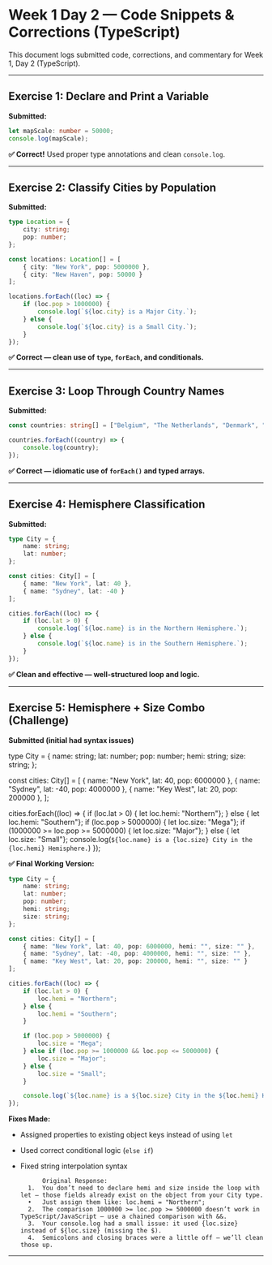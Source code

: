 # Week 1 Day 2 — Code Snippets & Corrections (TypeScript)

This document logs submitted code, corrections, and commentary for Week 1, Day 2 (TypeScript).

---

## Exercise 1: Declare and Print a Variable
**Submitted:**
```ts
let mapScale: number = 50000;
console.log(mapScale);
```
**✅ Correct!** Used proper type annotations and clean `console.log`.

---

## Exercise 2: Classify Cities by Population
**Submitted:**
```ts
type Location = {
    city: string;
    pop: number;
};

const locations: Location[] = [
    { city: "New York", pop: 5000000 },
    { city: "New Haven", pop: 50000 }
];

locations.forEach((loc) => {
    if (loc.pop > 1000000) {
        console.log(`${loc.city} is a Major City.`);
    } else {
        console.log(`${loc.city} is a Small City.`);
    }
});
```
**✅ Correct — clean use of `type`, `forEach`, and conditionals.**

---

## Exercise 3: Loop Through Country Names
**Submitted:**
```ts
const countries: string[] = ["Belgium", "The Netherlands", "Denmark", "Germany", "France"];

countries.forEach((country) => {
    console.log(country);
});
```
**✅ Correct — idiomatic use of `forEach()` and typed arrays.**

---

## Exercise 4: Hemisphere Classification
**Submitted:**
```ts
type City = {
    name: string;
    lat: number;
};

const cities: City[] = [
    { name: "New York", lat: 40 },
    { name: "Sydney", lat: -40 }
];

cities.forEach((loc) => {
    if (loc.lat > 0) {
        console.log(`${loc.name} is in the Northern Hemisphere.`);
    } else {
        console.log(`${loc.name} is in the Southern Hemisphere.`);
    }
});
```
**✅ Clean and effective — well-structured loop and logic.**

---

## Exercise 5: Hemisphere + Size Combo (Challenge)

**Submitted (initial had syntax issues)**

type City = {
    name: string;
    lat: number;
    pop: number;
    hemi: string;
    size: string;
};

const cities: City[] = [
    { name: "New York", lat: 40, pop: 6000000 },
    { name: "Sydney", lat: -40, pop: 4000000 },
    { name: "Key West", lat: 20, pop: 200000 },
];

cities.forEach((loc) => {
    if (loc.lat > 0) {
        let loc.hemi: "Northern"};
    } else {
        let loc.hemi: "Southern"};
    if (loc.pop > 5000000) {
        let loc.size: "Mega"};
    if (1000000 >= loc.pop >= 5000000) {
        let loc.size: "Major"};
    } else {
        let loc.size: "Small"};
    console.log(`${loc.name} is a {loc.size} City in the {loc.hemi} Hemisphere.`)
});

**✅ Final Working Version:**
```ts
type City = {
    name: string;
    lat: number;
    pop: number;
    hemi: string;
    size: string;
};

const cities: City[] = [
    { name: "New York", lat: 40, pop: 6000000, hemi: "", size: "" },
    { name: "Sydney", lat: -40, pop: 4000000, hemi: "", size: "" },
    { name: "Key West", lat: 20, pop: 200000, hemi: "", size: "" }
];

cities.forEach((loc) => {
    if (loc.lat > 0) {
        loc.hemi = "Northern";
    } else {
        loc.hemi = "Southern";
    }

    if (loc.pop > 5000000) {
        loc.size = "Mega";
    } else if (loc.pop >= 1000000 && loc.pop <= 5000000) {
        loc.size = "Major";
    } else {
        loc.size = "Small";
    }

    console.log(`${loc.name} is a ${loc.size} City in the ${loc.hemi} Hemisphere.`);
});
```

**Fixes Made:**
- Assigned properties to existing object keys instead of using `let`
- Used correct conditional logic (`else if`)
- Fixed string interpolation syntax

            Original Response:
    	1.	You don’t need to declare hemi and size inside the loop with let — those fields already exist on the object from your City type.
    	•	Just assign them like: loc.hemi = "Northern";
    	2.	The comparison 1000000 >= loc.pop >= 5000000 doesn’t work in TypeScript/JavaScript — use a chained comparison with &&.
    	3.	Your console.log had a small issue: it used {loc.size} instead of ${loc.size} (missing the $).
    	4.	Semicolons and closing braces were a little off — we’ll clean those up.


---

